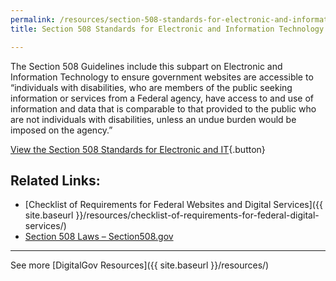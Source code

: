 ```yaml
---
permalink: /resources/section-508-standards-for-electronic-and-information-technology/
title: Section 508 Standards for Electronic and Information Technology

---
```


The Section 508 Guidelines include this subpart on Electronic and Information Technology to ensure government websites are accessible to &#8220;individuals with disabilities, who are members of the public seeking information or services from a Federal agency, have access to and use of information and data that is comparable to that provided to the public who are not individuals with disabilities, unless an undue burden would be imposed on the agency.&#8221;

[View the Section 508 Standards for Electronic and IT](http://www.access-board.gov/guidelines-and-standards/communications-and-it/about-the-section-508-standards/section-508-standards){.button}

##  Related Links:

  * [Checklist of Requirements for Federal Websites and Digital Services]({{ site.baseurl }}/resources/checklist-of-requirements-for-federal-digital-services/)
  * [Section 508 Laws – Section508.gov](http://www.section508.gov/)

* * *

See more [DigitalGov Resources]({{ site.baseurl }}/resources/)

##